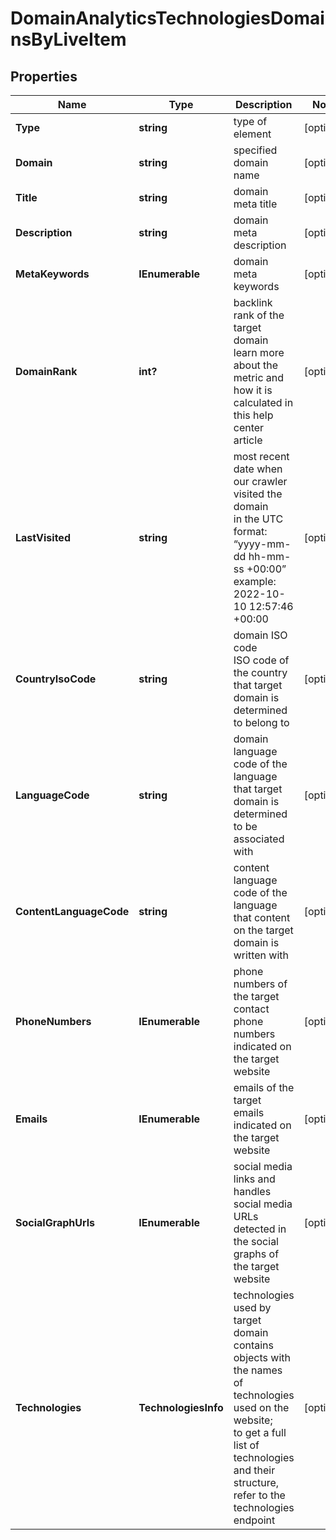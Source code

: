 # DomainAnalyticsTechnologiesDomainsByLiveItem


## Properties

| Name | Type | Description | Notes |
|------------ | ------------- | ------------- | -------------|
**Type** | **string** | type of element |[optional]|
**Domain** | **string** | specified domain name |[optional]|
**Title** | **string** | domain meta title |[optional]|
**Description** | **string** | domain meta description |[optional]|
**MetaKeywords** | **IEnumerable<string>** | domain meta keywords |[optional]|
**DomainRank** | **int?** | backlink rank of the target domain<br>learn more about the metric and how it is calculated in this help center article |[optional]|
**LastVisited** | **string** | most recent date when our crawler visited the domain<br>in the UTC format: “yyyy-mm-dd hh-mm-ss +00:00”<br>example:<br>2022-10-10 12:57:46 +00:00 |[optional]|
**CountryIsoCode** | **string** | domain ISO code<br>ISO code of the country that target domain is determined to belong to |[optional]|
**LanguageCode** | **string** | domain language<br>code of the language that target domain is determined to be associated with |[optional]|
**ContentLanguageCode** | **string** | content language<br>code of the language that content on the target domain is written with |[optional]|
**PhoneNumbers** | **IEnumerable<string>** | phone numbers of the target<br>contact phone numbers indicated on the target website |[optional]|
**Emails** | **IEnumerable<string>** | emails of the target<br>emails indicated on the target website |[optional]|
**SocialGraphUrls** | **IEnumerable<string>** | social media links and handles<br>social media URLs detected in the social graphs of the target website |[optional]|
**Technologies** | **TechnologiesInfo** | technologies used by target domain<br>contains objects with the names of technologies used on the website;<br>to get a full list of technologies and their structure, refer to the technologies endpoint |[optional]|